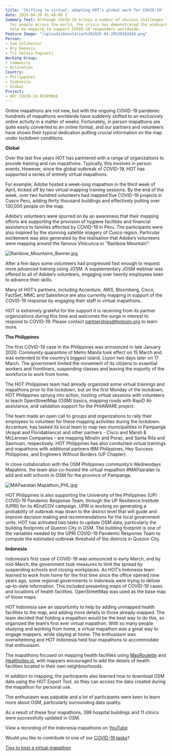 ```yaml
---
title: 'Shifting to virtual: adapting HOT’s global work for COVID-19'
date: 2020-04-30 01:48:00 Z
Summary Text: Although COVID-19 brings a number of obvious challenges to daily life
  for people across the world, the crisis has demonstrated the widespread desire to
  help by mapping to support COVID-19 responders worldwide.
Feature Image: "/uploads/Annotation%202020-04-20%20102426.png"
Person:
- Sam Colchester
- Bry Damasco
- Tri Selasa Pagianti
Working Group:
- Community
- Activation
Country:
- Philippines
- Indonesia
- Global
Project:
- HOT COVID-19 RESPONSE
---
```


Online mapathons are not new, but with the ongoing COVID-19 pandemic hundreds of mapathons worldwide have suddenly shifted to an exclusively online activity in a matter of weeks. Fortunately, in person mapathons are quite easily converted to an online format, and our partners and volunteers have shown their typical dedication putting crucial information on the map under lockdown conditions.

**Global**

Over the last five years HOT has partnered with a range of organizations to provide training and run mapathons. Typically, this involves in person events. However, since the global outbreak of COVID-19, HOT has supported a series of entirely virtual mapathons.

For example, Adobe hosted a week-long mapathon in the third week of April, kicked off by two virtual mapping training sessions. By the end of the week, over two hundred volunteers had mapped five COVID-19 projects in Cusco Peru, adding thirty thousand buildings and effectively putting over 130,000 people on the map.

Adobe’s volunteers were spurred on by an awareness that their mapping efforts are supporting the provision of hygiene facilities and financial assistance to families affected by COVID-19 in Peru. The participants were also inspired by the stunning satellite imagery of Cusco region. Particular excitement was also generated by the realisation that Adobe’s volunteers were mapping around the famous Vinicunca or “Rainbow Mountain”:

![Rainbow_Mountains_Banner.jpg](/uploads/Rainbow_Mountains_Banner.jpg)

After a few days some volunteers had progressed fast enough to request more advanced training using JOSM. A supplementary JOSM webinar was offered to all of Adobe’s volunteers, engaging over twenty employees keen to advance their skills.

Many of HOT’s partners, including Accenture, AWS, Bloomberg, Cisco, FactSet, MMC and Salesforce are also currently mapping in support of the COVID-19 response by engaging their staff in virtual mapathons.

HOT is extremely grateful for the support it is receiving from its partner organizations during this time and welcomes the surge in interest to respond to COVID-19. Please contact [partnerships@hotosm.org](mailto:partnerships@hotosm.org) to learn more.

**The Philippines**

The first COVID-19 case in the Philippines was announced in late January 2020. Community quarantine of Metro Manila took effect on 15 March and was extended to the country’s biggest island, Luzon two days later on 17 March. The government limited the movement of its citizens to essential workers and frontliners, suspending classes and leaving the majority of the workforce to work from home.

The HOT Philippines team had already organized some virtual trainings and mapathons prior to the lockdown, but on the first Monday of the lockdown, HOT Philippines sprung into action, hosting virtual sessions with volunteers to teach OpenStreetMap (OSM) basics, mapping roads with RapiD AI-assistance, and validation support for the PhilAWARE project.

The team made an open call to groups and organizations to rally their employees to volunteer for these mapping activities during the lockdown. Accenture, has tasked its local team to map two municipalities in Pampanga (Arayat and Floridablanca) and other partners - Cisco and Marsh & McLennan Companies - are mapping Minalin and Porac, and Santa Rita and Sasmuan, respectively. HOT Philippines has also conducted virtual trainings and mapathons with additional partners IBM Philippines, Hey Success Philippines, and Engineers Without Borders (UP Chapter).  

In close collaboration with  the OSM Philippines community’s Wednesdays Mapatime, the team also co-hosted the virtual mapathon #MAPaaralan to add and edit schools in OSM for the province of Pampanga.

![MAPaaralan Mapathon_PHL.jpg](/uploads/MAPaaralan%20Mapathon_PHL.jpg)

HOT Philippines is also supporting the University of the Philippines (UP) COVID-19 Pandemic Response Team, through the UP Resilience Institute (UPRI) for its #EndCOV campaign. UPRI is working on generating a probability of outbreak map down to the district level that will guide and improve decision making and recommendations for the local government units. HOT has activated two tasks to update OSM data, particularly the building footprints of Quezon City in OSM. The building footprint is one of the variables needed by the UPRI COVID-19 Pandemic Response Team to compute the estimated outbreak threshold of the districts in Quezon City.

**Indonesia**

Indonesia’s first case of COVID-19 was announced in early March, and by mid-March, the government took measures to limit the spread by suspending schools and closing workplaces. As HOT’s Indonesia team learned to work from home for the first time since the office opened nine years ago, some regional governments in Indonesia were trying to deliver up-to-date information. This included presenting maps of COVID-19 cases and locations of health facilities. OpenStreetMap was used as the base map of those maps.

HOT Indonesia saw an opportunity to help by adding unmapped health facilities to the map, and adding more details to those already mapped. The team decided that holding a mapathon would be the best way to do this, so organized the team’s first ever virtual mapathon. With so many people studying and working from home, a virtual mapathon was a great way to engage mappers, while staying at home. The enthusiasm was overwhelming and HOT Indonesia held four mapathons to accommodate that enthusiasm.

The mapathons focused on mapping health facilities using [MapRoulette](https://maproulette.org/) and [Healthsites.io](https://healthsites.io/), with mappers encouraged to add the details of health facilities located in their own neighbourhoods.

In addition to mapping, the participants also learned how to download OSM data using the HOT Export Tool, so they can access the data created during the mapathon for personal use.

The enthusiasm was palpable and a lot of participants were keen to learn more about OSM, particularly surrounding data quality.

As a result of these four mapathons, 398 hospital buildings and 11 clinics were successfully updated in OSM.

View a recording of the Indonesia mapathons on [YouTube](https://www.youtube.com/channel/UCRqMbcsT9ummMvByc1BlsDQ)

Would you like to contribute to one of our [COVID-19 tasks](https://tasks.hotosm.org/contribute?difficulty=ALL&campaign=COVID-19)?

[Tips to host a virtual mapathon](https://docs.google.com/document/d/1Ta1wAyM8KLdOAP59_qFf1hhb8SHKXuLLodWD9KIiCTE/edit?usp=sharing)